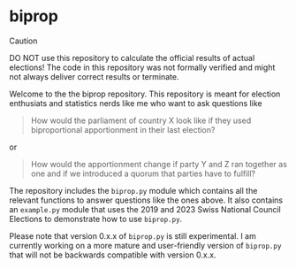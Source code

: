 # biprop

> [!CAUTION]
> DO NOT use this repository to calculate the official results of actual elections! The code in this repository was not formally verified and might not always deliver correct results or terminate.

Welcome to the the biprop repository. This repository is meant for election enthusiats and statistics nerds like me who want to ask questions like
> How would the parliament of country X look like if they used biproportional apportionment in their last election?

or
> How would the apportionment change if party Y and Z ran together as one and if we introduced a quorum that parties have to fulfill?
> 
The repository includes the `biprop.py` module which contains all the relevant functions to answer questions like the ones above. It also contains an `example.py` module that uses the 2019 and 2023 Swiss National Council Elections to demonstrate how to use `biprop.py`.

Please note that version 0.x.x of `biprop.py` is still experimental. I am currently working on a more mature and user-friendly version of `biprop.py` that will not be backwards compatible with version 0.x.x.
